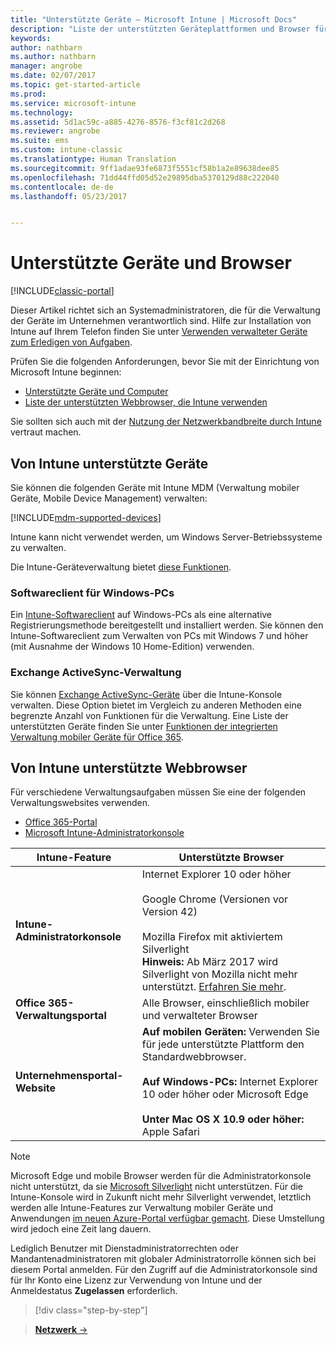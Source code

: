 ```yaml
---
title: "Unterstützte Geräte – Microsoft Intune | Microsoft Docs"
description: "Liste der unterstützten Geräteplattformen und Browser für die Intune-Geräteverwaltung"
keywords: 
author: nathbarn
ms.author: nathbarn
manager: angrobe
ms.date: 02/07/2017
ms.topic: get-started-article
ms.prod: 
ms.service: microsoft-intune
ms.technology: 
ms.assetid: 5d1ac59c-a885-4276-8576-f3cf81c2d268
ms.reviewer: angrobe
ms.suite: ems
ms.custom: intune-classic
ms.translationtype: Human Translation
ms.sourcegitcommit: 9ff1adae93fe6873f5551cf58b1a2e89638dee85
ms.openlocfilehash: 71dd44ffd05d52e29895dba5370129d88c222040
ms.contentlocale: de-de
ms.lasthandoff: 05/23/2017


---
```


# <a name="supported-devices-and-browsers"></a>Unterstützte Geräte und Browser

[!INCLUDE[classic-portal](../includes/classic-portal.md)]

Dieser Artikel richtet sich an Systemadministratoren, die für die Verwaltung der Geräte im Unternehmen verantwortlich sind. Hilfe zur Installation von Intune auf Ihrem Telefon finden Sie unter [Verwenden verwalteter Geräte zum Erledigen von Aufgaben](https://docs.microsoft.com/intune-user-help/company-portal-frequently-asked-questions).

Prüfen Sie die folgenden Anforderungen, bevor Sie mit der Einrichtung von Microsoft Intune beginnen:

- [Unterstützte Geräte und Computer](#intune-supported-devices)
- [Liste der unterstützten Webbrowser, die Intune verwenden](#intune-supported-web-browsers)

Sie sollten sich auch mit der [Nutzung der Netzwerkbandbreite durch Intune](network-bandwidth-use.md) vertraut machen.

## <a name="intune-supported-devices"></a>Von Intune unterstützte Geräte

Sie können die folgenden Geräte mit Intune MDM (Verwaltung mobiler Geräte, Mobile Device Management) verwalten:

[!INCLUDE[mdm-supported-devices](../includes/mdm-supported-devices.md)]

Intune kann nicht verwendet werden, um Windows Server-Betriebssysteme zu verwalten.

Die Intune-Geräteverwaltung bietet [diese Funktionen](mobile-device-management-capabilities-in-microsoft-intune.md).

### <a name="windows-pc-software-client"></a>Softwareclient für Windows-PCs

Ein [Intune-Softwareclient](/intune-classic/deploy-use/manage-windows-pcs-with-microsoft-intune) auf Windows-PCs als eine alternative Registrierungsmethode bereitgestellt und installiert werden. Sie können den Intune-Softwareclient zum Verwalten von PCs mit Windows 7 und höher (mit Ausnahme der Windows 10 Home-Edition) verwenden.

### <a name="exchange-activesync-management"></a>Exchange ActiveSync-Verwaltung

Sie können [Exchange ActiveSync-Geräte](/intune-classic/deploy-use/mobile-device-management-with-exchange-activesync-and-microsoft-intune) über die Intune-Konsole verwalten. Diese Option bietet im Vergleich zu anderen Methoden eine begrenzte Anzahl von Funktionen für die Verwaltung. Eine Liste der unterstützten Geräte finden Sie unter [Funktionen der integrierten Verwaltung mobiler Geräte für Office 365](https://support.office.com/article/Capabilities-of-built-in-Mobile-Device-Management-for-Office-365-a1da44e5-7475-4992-be91-9ccec25905b0).

## <a name="intune-supported-web-browsers"></a>Von Intune unterstützte Webbrowser

Für verschiedene Verwaltungsaufgaben müssen Sie eine der folgenden Verwaltungswebsites verwenden.

- [Office 365-Portal](http://go.microsoft.com/fwlink/p/?LinkId=698854)
- [Microsoft Intune-Administratorkonsole](https://admin.manage.microsoft.com/)

|Intune-Feature |Unterstützte Browser|
|---------|---------|
|**Intune-Administratorkonsole**     |  Internet Explorer 10 oder höher<br /><br />Google Chrome (Versionen vor Version 42)<br /><br />Mozilla Firefox mit aktiviertem Silverlight<br />**Hinweis:** Ab März 2017 wird Silverlight von Mozilla nicht mehr unterstützt. [Erfahren Sie mehr](https://go.microsoft.com/fwlink/?linkid=836872). |
|**Office 365-Verwaltungsportal**     |Alle Browser, einschließlich mobiler und verwalteter Browser  |
|**Unternehmensportal-Website**     |**Auf mobilen Geräten:** Verwenden Sie für jede unterstützte Plattform den Standardwebbrowser.   <br /><br />**Auf Windows-PCs:** Internet Explorer 10 oder höher oder Microsoft Edge<br /><br />**Unter Mac OS X 10.9 oder höher:** Apple Safari    |

> [!Note]
> Microsoft Edge und mobile Browser werden für die Administratorkonsole nicht unterstützt, da sie [Microsoft Silverlight](https://msdn.microsoft.com/library/cc838158(v=vs.95).aspx) nicht unterstützen. Für die Intune-Konsole wird in Zukunft nicht mehr Silverlight verwendet, letztlich werden alle Intune-Features zur Verwaltung mobiler Geräte und Anwendungen [im neuen Azure-Portal verfügbar gemacht](https://blogs.technet.microsoft.com/enterprisemobility/2015/11/17/enhancing-managed-mobile-productivity/). Diese Umstellung wird jedoch eine Zeit lang dauern.


Lediglich Benutzer mit Dienstadministratorrechten oder Mandantenadministratoren mit globaler Administratorrolle können sich bei diesem Portal anmelden. Für den Zugriff auf die Administratorkonsole sind für Ihr Konto eine Lizenz zur Verwendung von Intune und der Anmeldestatus **Zugelassen** erforderlich.

>[!div class="step-by-step"]

>[**Netzwerk** &rarr;](network-bandwidth-use.md)  

